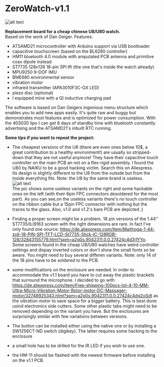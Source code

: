 # ZeroWatch-v1.1
![alt text](https://github.com/BigCorvus/ZeroWatch-v1.1/blob/master/Pics/20180513_183945.jpg)

**Replacement board for a cheap chinese U8/U80 watch.**  
Based on the work of Dan Geiger.
Features:<br />
- ATSAMD21 microcontroller with Arduino support via USB bootloader<br />
- capacitive touchscreen (based on the BL6280 controller)<br />
- HM11 bluetooth 4.0 module with amputated PCB antenna and primitive coax dipole instead<br />
- ST7735 128x128 18-pin SPI tft (the one that's inside the watch already)<br />
- MPU9250 9-DOF IMU<br />
- BME680 environmental sensor<br />
- vibration motor<br />
- infrared transmitter (APA3010F3C-GX LED)<br />
- piezo disc (optional)<br />
- I equipped mine with a QI inductive charging pad<br />

The software is based on Dan Geigers ingenious menu structure which enables you to add new apps easily.
It's quite raw and buggy but demonstrates most features and is optimized for power consumption. With the 403030 lipo I can get 8 days of standby time with bluetooth constantly advertising and the ATSAMD21's inbuilt RTC running.<br />

**Some tips if you want to repeat the project:**  
- The cheapest versions of the U8 (there are even ones below 10$, a great contribution to a healthy environment!) are usually so stripped-down that they are not useful anymore! They have their capacitive touch controller on the main PCB an not on a flex-rigid assembly. I found the U80 by NAIKU to be a good hacking victim. Search this on Aliexpress. Its design is slightly different to the U8 from the outside but from the inside everything fits. Note: the U8 by the same brand is useless.  
![alt text](https://github.com/BigCorvus/ZeroWatch-v1.1/blob/master/Pics/20180514_083215.jpg)  
The pic shows some useless variants on the right and some hackable ones on the left (with their 6pin FPC connectors desoldered for the most part). As you can see,on the useless variants there's no touch controller on the ribbon cable but a 15pin FPC connector with nothing but the traces to the glass. Also, v1.0 and v1.2's bare PCB are depicted ;)  

- Finding a proper screen might be a problem. 18 pin versions of the 1.44'' ST7735/ILI9163 screen with the right dimensions are rare. In fact I've only found one source: https://de.aliexpress.com/item/Maithoga-1-44-zoll-18-PIN-SPI-TFT-LCD-St7735-Stick-IC-128RGB-128/32843155779.html?spm=a2g0s.9042311.0.0.27424c4d3j1YYo. Some screens found in the cheap U8/U80 watches have weird controller settings and dispay inverted colors or don't show the small fonts so be aware. You might need to buy several differen variants. Note: only 14 of the 18 pins have to be soldered to the PCB.  
- some modifications on the enclosure are needed. In order to accommodate the v1.1 board you have to cut away the plastic brackets that surround the microphone. I decided to go with https://de.aliexpress.com/item/Free-shipping-100pcs-lot-4-10-MM-Ultra-Micro-Vibration-Motor-Rotor-motor-DC-Massager-motor/32748925343.html?spm=a2g0s.9042311.0.0.27424c4dg2oSdt as the vibration motor to save space for a bigger battery. This is best done usind electronics side cutters. Some other plastic tabs might need to be removed depending on the variant you have. But the enclosures are surprisingly similar with few variations between versions.  
- The button can be installed either using the native one or by installing a SW1256CT-ND switch (digikey). The latter requires some hacking to the enclosure  
- a small hole has to be drilled for the IR LED if you wish to use one.
- the HM-11 should be flashed with the newest firmware before installing on the v1.1 PCB.   




